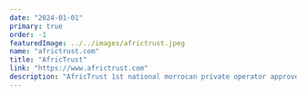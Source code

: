 ```yaml
---
date: "2024-01-01"
primary: true
order: -1
featuredImage: ../../images/africtrust.jpeg
name: "africtrust.com"
title: "AfricTrust"
link: "https://www.africtrust.com"
description: "AfricTrust 1st national morrocan private operator approved as an Electronic Certification Service Provider (ECSP)"
---
```

